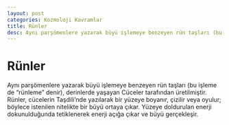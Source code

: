```yaml
---
layout: post
categories: Kozmoloji Kavramlar
title: Rünler
desc: Aynı parşömenlere yazarak büyü işlemeye benzeyen rün taşları (bu işleme de “rünleme” denir), derinlerde yaşayan Cüceler tarafından üretilmiştir.
---
```


# Rünler
Aynı parşömenlere yazarak büyü işlemeye benzeyen rün taşları (bu işleme de “rünleme” denir), derinlerde yaşayan Cüceler tarafından üretilmiştir. Rünler, cücelerin Taşdili’nde yazılarak bir yüzeye boyanır, çizilir veya oyulur; böylece istenilen nitelikte bir büyü ortaya çıkar. Yüzeye doldurulan enerji dokunulduğunda tetiklenerek enerji açığa çıkar ve büyü gerçekleşir.
